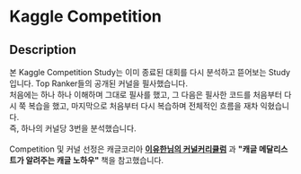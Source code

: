 # Kaggle Competition

## Description

본 Kaggle Competition Study는 이미 종료된 대회를 다시 분석하고 뜯어보는 Study입니다. Top Ranker들의 공개된 커널을 필사했습니다. <br> 
처음에는 하나 하나 이해하며 그대로 필사를 했고, 그 다음은 필사한 코드를 처음부터 다시 쭉 복습을 했고, 마지막으로 처음부터 다시 복습하며 전체적인 흐름을 재차 익혔습니다. <br>
즉, 하나의 커널당 3번을 분석했습니다. <br><br>
Competition 및 커널 선정은 캐글코리아 **[이유한님의 커널커리큘럼](https://aifrenz.github.io/present_file/커널커리큘럼.pdf)** 과 **"캐글 메달리스트가 알려주는 캐글 노하우"** 책을 참고했습니다.
